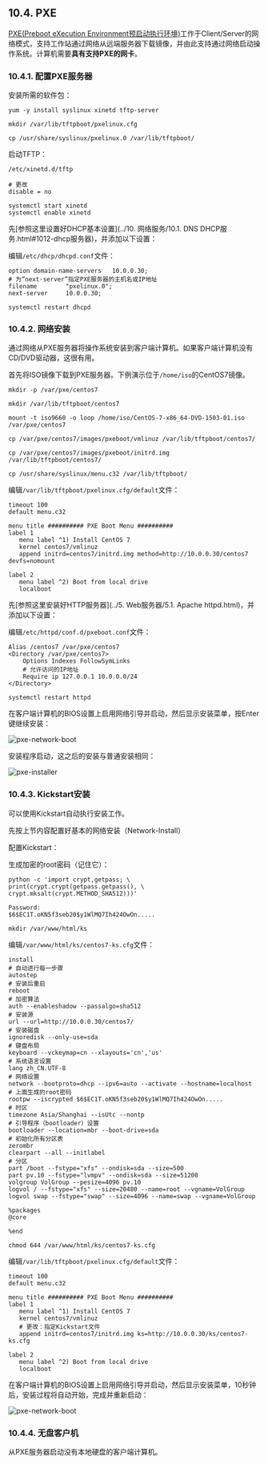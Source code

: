 ## 10.4. PXE

[PXE(Preboot eXecution Environment预启动执行环境)](https://en.wikipedia.org/wiki/Preboot_Execution_Environment)工作于Client/Server的网络模式，支持工作站通过网络从远端服务器下载镜像，并由此支持通过网络启动操作系统。计算机需要**具有支持PXE的网卡**。

### 10.4.1. 配置PXE服务器

安装所需的软件包：

`yum -y install syslinux xinetd tftp-server`

`mkdir /var/lib/tftpboot/pxelinux.cfg`

`cp /usr/share/syslinux/pxelinux.0 /var/lib/tftpboot/`

启动TFTP：

`/etc/xinetd.d/tftp`

```
# 更改
disable = no
```

```
systemctl start xinetd
systemctl enable xinetd
```

先[参照这里设置好DHCP基本设置](../10. 网络服务/10.1. DNS DHCP服务.html#1012-dhcp服务器)，并添加以下设置：

编辑`/etc/dhcp/dhcpd.conf`文件：

```
option domain-name-servers   10.0.0.30;
# 为“next-server”指定PXE服务器的主机名或IP地址
filename        "pxelinux.0";
next-server     10.0.0.30;
```

`systemctl restart dhcpd`

### 10.4.2. 网络安装

通过网络从PXE服务器将操作系统安装到客户端计算机。如果客户端计算机没有CD/DVD驱动器，这很有用。

首先将ISO镜像下载到PXE服务器。下例演示位于`/home/iso`的CentOS7镜像。

`mkdir -p /var/pxe/centos7`

`mkdir /var/lib/tftpboot/centos7`

`mount -t iso9660 -o loop /home/iso/CentOS-7-x86_64-DVD-1503-01.iso /var/pxe/centos7`

`cp /var/pxe/centos7/images/pxeboot/vmlinuz /var/lib/tftpboot/centos7/`

`cp /var/pxe/centos7/images/pxeboot/initrd.img /var/lib/tftpboot/centos7/`

`cp /usr/share/syslinux/menu.c32 /var/lib/tftpboot/`

编辑`/var/lib/tftpboot/pxelinux.cfg/default`文件：

```
timeout 100
default menu.c32

menu title ########## PXE Boot Menu ##########
label 1
   menu label ^1) Install CentOS 7
   kernel centos7/vmlinuz
   append initrd=centos7/initrd.img method=http://10.0.0.30/centos7 devfs=nomount

label 2
   menu label ^2) Boot from local drive
   localboot
```

先[参照这里安装好HTTP服务器](../5. Web服务器/5.1. Apache httpd.html)，并添加以下设置：

编辑`/etc/httpd/conf.d/pxeboot.conf`文件：

```
Alias /centos7 /var/pxe/centos7
<Directory /var/pxe/centos7>
    Options Indexes FollowSymLinks
    # 允许访问的IP地址
    Require ip 127.0.0.1 10.0.0.0/24
</Directory>
```

`systemctl restart httpd`

在客户端计算机的BIOS设置上启用网络引导并启动，然后显示安装菜单，按Enter键继续安装：

![pxe-network-boot](../Contents/pxe-network-boot.png)

安装程序启动，这之后的安装与普通安装相同：

![pxe-installer](../Contents/pxe-installer.png)

### 10.4.3. Kickstart安装

可以使用Kickstart自动执行安装工作。

先按上节内容配置好基本的网络安装（Network-Install）

配置Kickstart：

生成加密的root密码（记住它）：

```
python -c 'import crypt,getpass; \ 
print(crypt.crypt(getpass.getpass(), \
crypt.mksalt(crypt.METHOD_SHA512)))'
```

```
Password:
$6$EC1T.oKN5f3seb20$y1WlMQ7Ih424OwOn.....
```

`mkdir /var/www/html/ks`

编辑`/var/www/html/ks/centos7-ks.cfg`文件：

```
install
# 自动进行每一步骤
autostep
# 安装后重启
reboot
# 加密算法
auth --enableshadow --passalgo=sha512
# 安装源
url --url=http://10.0.0.30/centos7/
# 安装磁盘
ignoredisk --only-use=sda
# 键盘布局
keyboard --vckeymap=cn --xlayouts='cn','us'
# 系统语言设置
lang zh_CN.UTF-8
# 网络设置
network --bootproto=dhcp --ipv6=auto --activate --hostname=localhost
# 上面生成的root密码
rootpw --iscrypted $6$EC1T.oKN5f3seb20$y1WlMQ7Ih424OwOn.....
# 时区
timezone Asia/Shanghai --isUtc --nontp
# 引导程序（bootloader）设置
bootloader --location=mbr --boot-drive=sda
# 初始化所有分区表
zerombr
clearpart --all --initlabel
# 分区
part /boot --fstype="xfs" --ondisk=sda --size=500
part pv.10 --fstype="lvmpv" --ondisk=sda --size=51200
volgroup VolGroup --pesize=4096 pv.10
logvol / --fstype="xfs" --size=20480 --name=root --vgname=VolGroup
logvol swap --fstype="swap" --size=4096 --name=swap --vgname=VolGroup

%packages
@core

%end
```

`chmod 644 /var/www/html/ks/centos7-ks.cfg`

编辑`/var/lib/tftpboot/pxelinux.cfg/default`文件：

```
timeout 100
default menu.c32

menu title ########## PXE Boot Menu ##########
label 1
   menu label ^1) Install CentOS 7
   kernel centos7/vmlinuz
   # 更改：指定Kickstart文件
   append initrd=centos7/initrd.img ks=http://10.0.0.30/ks/centos7-ks.cfg
   
label 2
   menu label ^2) Boot from local drive
   localboot 
```

在客户端计算机的BIOS设置上启用网络引导并启动，然后显示安装菜单，10秒钟后，安装过程将自动开始，完成并重新启动：

![pxe-network-boot](../Contents/pxe-network-boot.png)

### 10.4.4. 无盘客户机

从PXE服务器启动没有本地硬盘的客户端计算机。







